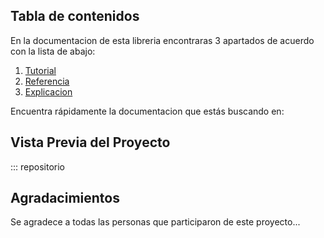 
## Tabla de contenidos

En la documentacion de esta libreria encontraras 3 apartados
de acuerdo con la lista de abajo:


1. [Tutorial](tutorial.md)
2. [Referencia](referencia.md)
3. [Explicacion](explicacion.md)


Encuentra rápidamente la documentacion que estás buscando en:

## Vista Previa del Proyecto

::: repositorio

## Agradacimientos

Se agradece a todas las personas que participaron de este proyecto...